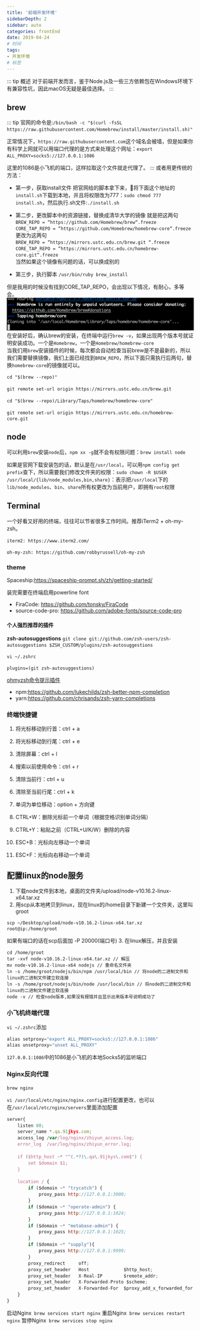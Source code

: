 ```yaml
---
title: '前端开发环境'
sidebarDepth: 2
sidebar: auto
categories: frontEnd
date: 2019-04-24
# 时间
tags:
- 开发环境
# 标签
---
```


::: tip 概述
对于前端开发而言，鉴于Node.js及一些三方依赖包在Windows环境下有兼容性坑，因此macOS无疑是最佳选择。
:::

## brew
::: tip
官网的命令是:`/bin/bash -c "$(curl -fsSL https://raw.githubusercontent.com/Homebrew/install/master/install.sh)"`

正常情况下，`https://raw.githubusercontent.com`这个域名会被墙，但是如果你有科学上网就可以用端口代理的是方式来处理这个网址：`export ALL_PROXY=socks5://127.0.0.1:1086`

这里的1086是小飞机的端口，这样拉取这个文件就走代理了。
:::
或者用更传统的方法：
* 第一步，获取install文件
把官网给的脚本拿下来，将下面这个地址的`install.sh`下载到本地，并且将权限改为777：`sudo chmod 777 install.sh`，然后执行.sh文件:`./install.sh`
* 第二步，更改脚本中的资源链接，替换成清华大学的镜像
就是把这两句<br/>
`BREW_REPO = “https://github.com/Homebrew/brew“.freeze`<br/>
`CORE_TAP_REPO = “https://github.com/Homebrew/homebrew-core“.freeze` <br/>
更改为这两句 <br/>
`BREW_REPO = “https://mirrors.ustc.edu.cn/brew.git “.freeze`<br/>
`CORE_TAP_REPO = “https://mirrors.ustc.edu.cn/homebrew-core.git“.freeze`<br/>
当然如果这个镜像有问题的话，可以换成别的

* 第三步，执行脚本
`/usr/bin/ruby brew_install`

但是我用的时候没有找到CORE_TAP_REPO，会出现以下情况，有耐心，多等会。
![](../../../.vuepress/public/env1.png)
在安装好后，确认brew的安装，在终端中运行`brew -v`，如果出现两个版本号就证明安装成功。一个是`Homebrew`，一个是`Homebrew/homebrew-core`<br/>
当我们用`brew`安装插件的时候，每次都会自动检查当前brew是不是最新的，所以我们需要替换镜像，我们上面已经找到`BREW_REPO`，所以下面只需执行后两句，替换`homebrew-core`的镜像就可以。
```
cd "$(brew --repo)"

git remote set-url origin https://mirrors.ustc.edu.cn/brew.git

cd "$(brew --repo)/Library/Taps/homebrew/homebrew-core"

git remote set-url origin https://mirrors.ustc.edu.cn/homebrew-core.git
```
## node
可以利用`brew`安装`node`后，`npm xx -g`就不会有权限问题：`brew install node`

如果是官网下载安装包的话，默认是在`/usr/local`，可以用`npm config get prefix`查下，所以需要我们修改文件夹的权限：`sudo chown -R $USER /usr/local/{lib/node_modules,bin,share}`：表示把`/usr/local`下的`lib/node_modules`、`bin`、`share`所有权更改为当前用户，即拥有`root`权限
## Terminal

一个好看又好用的终端，往往可以节省很多工作时间。推荐iTerm2 + oh-my-zsh。

`iterm2: https://www.iterm2.com/`

`oh-my-zsh: https://github.com/robbyrussell/oh-my-zsh`

### theme
Spaceship:https://spaceship-prompt.sh/zh/getting-started/

装完需要在终端启用powerline font

* FiraCode: https://github.com/tonsky/FiraCode
* source-code-pro: https://github.com/adobe-fonts/source-code-pro



#### 个人强烈推荐的插件
**zsh-autosuggestions**
`git clone git://github.com/zsh-users/zsh-autosuggestions $ZSH_CUSTOM/plugins/zsh-autosuggestions`

`vi ~/.zshrc`

`plugins=(git zsh-autosuggestions)`

[ohmyzsh命令提示插件](https://github.com/zsh-users/zsh-autosuggestions/blob/master/INSTALL.md)


* npm:https://github.com/lukechilds/zsh-better-npm-completion
* yarn:https://github.com/chrisands/zsh-yarn-completions


### 终端快捷键
1. 将光标移动到行首：ctrl + a

2. 将光标移动到行尾：ctrl + e

3. 清除屏幕：ctrl + l

4. 搜索以前使用命令：ctrl + r

5. 清除当前行：ctrl + u

6. 清除至当前行尾：ctrl + k

7. 单词为单位移动：option + 方向键

8. CTRL+W：删除光标前一个单词（根据空格识别单词分隔）

9. CTRL+Y：粘贴之前（CTRL+U/K/W）删除的内容

10. ESC+B：光标向左移动一个单词

11. ESC+F：光标向右移动一个单词


## 配置linux的node服务

1. 下载node文件到本地，桌面的文件夹/upload/node-v10.16.2-linux-x64.tar.xz
2. 用scp从本地拷贝到linux，现在linux的/home目录下新建一个文件夹，这里叫groot

```
scp ~/Desktop/upload/node-v10.16.2-linux-x64.tar.xz root@ip:/home/groot
```

如果有端口的话在scp后面加 -P 20000(端口号)
3. 在linux解压，并且安装

```
cd /home/groot
tar -xvf node-v10.16.2-linux-x64.tar.xz // 解压
mv node-v10.16.2-linux-x64 nodejs // 重命名文件夹
ln -s /home/groot/nodejs/bin/npm /usr/local/bin // 将node的二进制文件和linux的二进制文件建立软连接
ln -s /home/groot/nodejs/bin/node /usr/local/bin // 将node的二进制文件和linux的二进制文件建立软连接
node -v // 检查node版本,如果没有报错并且显示出来版本号说明成功了
```


### 小飞机终端代理
`vi ~/.zshrc`添加

```js
alias setproxy="export ALL_PROXY=socks5://127.0.0.1:1086"
alias unsetproxy="unset ALL_PROXY"
```

`127.0.0.1:1086`中的1086是小飞机的本地Socks5的监听端口

### Nginx反向代理
`brew nginx`

`vi /usr/local/etc/nginx/nginx.config`进行配置更改，也可以在`/usr/local/etc/nginx/servers`里面添加配置

```js
server{
    listen 80;
    server_name *.qa.91jkys.com;
    access_log /var/log/nginx/zhiyun_access.log;
    error_log  /var/log/nginx/zhiyun_error.log;

    if ($http_host ~* "^(.*?)\.qa\.91jkys\.com$") {
        set $domain $1;
    }

    location / {
        if ($domain ~* "trycatch") {
            proxy_pass http://127.0.0.1:3000;
        }
        if ($domain ~* "operate-admin") {
            proxy_pass http://127.0.0.1:1024;
        }
        if ($domain ~* "metabase-admin") {
            proxy_pass http://127.0.0.1:1025;
        }
        if ($domain ~* "supply"){
            proxy_pass http://127.0.0.1:9999;
        }
        proxy_redirect     off;
        proxy_set_header   Host             $http_host;
        proxy_set_header   X-Real-IP        $remote_addr;
        proxy_set_header   X-Forwarded-Proto $scheme;
        proxy_set_header   X-Forwarded-For  $proxy_add_x_forwarded_for;
    }
}
```

启动Nginx` brew services start nginx`
重启Nginx` brew services restart nginx`
暂停Nginx` brew services stop nginx`

